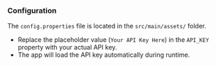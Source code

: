 ### Configuration
The `config.properties` file is located in the `src/main/assets/` folder.

- Replace the placeholder value (`Your API Key Here`) in the `API_KEY` property with your actual API key.
- The app will load the API key automatically during runtime.

